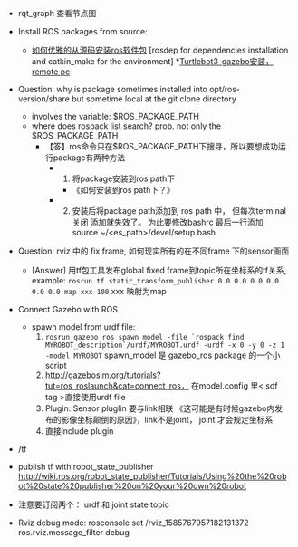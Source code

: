* rqt_graph 查看节点图
* Install ROS packages from source:
    * [如何优雅的从源码安装ros软件包](https://blog.csdn.net/bluewhalerobot/article/details/88908320) [rosdep for dependencies installation and catkin_make for the environment]
*[Turtlebot3-gazebo安装，remote pc](http://emanual.robotis.com/docs/en/platform/turtlebot3/pc_setup/#install-dependent-packages)

* Question: why is package sometimes installed into opt/ros-version/share but sometime local at the git clone directory
    * involves the variable: $ROS_PACKAGE_PATH
    * where does rospack list search? prob. not only the $ROS_PACKAGE_PATH
        * 【答】ros命令只在$ROS_PACKAGE_PATH下搜寻，所以要想成功运行package有两种方法
            * 1. 将package安装到ros path下
                * 《如何安装到ros path下？》
            * 2. 安装后将package path添加到 ros path 中， 但每次terminal 关闭 添加就失效了。 为此要修改bashrc 最后一行添加 source ~/<es_path>/devel/setup.bash

* Question: rviz 中的 fix frame, 如何现实所有的在不同frame 下的sensor画面
    * [Answer] 用tf包工具发布global fixed frame到topic所在坐标系的tf关系, example:
    `rosrun tf static_transform_publisher 0.0 0.0 0.0 0.0 0.0 0.0 map xxx 100` xxx 映射为map
        
 * Connect Gazebo with ROS
   * spawn model from urdf file: 
      1. ```rosrun gazebo_ros spawn_model -file `rospack find MYROBOT_description`/urdf/MYROBOT.urdf -urdf -x 0 -y 0 -z 1 -model MYROBOT``` spawn_model 是 gazebo_ros package 的一个小 script
      2. http://gazebosim.org/tutorials?tut=ros_roslaunch&cat=connect_ros， 在model.config 里< sdf tag >直接使用urdf file
      3. Plugin: Sensor pluglin 要与link相联 《这可能是有时候gazebo内发布的影像坐标颠倒的原因》，link不是joint， joint 才会规定坐标系
      4. 直接include plugin 
      
  * /tf
   * publish tf with robot_state_publisher http://wiki.ros.org/robot_state_publisher/Tutorials/Using%20the%20robot%20state%20publisher%20on%20your%20own%20robot
   * 注意要订阅两个： urdf 和 joint state topic
      
  * Rviz debug mode: rosconsole set /rviz_1585767957182131372 ros.rviz.message_filter debug

      


